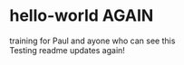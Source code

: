 # hello-world AGAIN
training for Paul and ayone who can see this </br>
Testing readme updates again!
